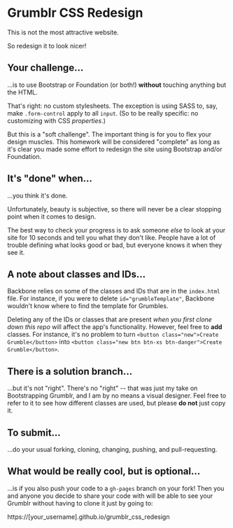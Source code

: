 # Grumblr CSS Redesign

This is not the most attractive website.

So redesign it to look nicer!

## Your challenge...

...is to use Bootstrap or Foundation (or both!) **without** touching anything but the HTML.

That's right: no custom stylesheets. The exception is using SASS to, say, make `.form-control` apply to all `input`. (So to be really specific: no customizing with CSS *properties*.)

But this is a "soft challenge". The important thing is for you to flex your design muscles. This homework will be considered "complete" as long as it's clear you made some effort to redesign the site using Bootstrap and/or Foundation.

## It's "done" when...

...you think it's done.

Unfortunately, beauty is subjective, so there will never be a clear stopping point when it comes to design.

The best way to check your progress is to ask someone *else* to look at your site for 10 seconds and tell you what they don't like. People have a lot of trouble defining what looks good or bad, but everyone knows it when they see it.

## A note about classes and IDs...

Backbone relies on some of the classes and IDs that are in the `index.html` file. For instance, if you were to delete `id="grumbleTemplate"`, Backbone wouldn't know where to find the template for Grumbles.

Deleting any of the IDs or classes that are present *when you first clone down this repo* will affect the app's functionality. However, feel free to **add** classes. For instance, it's no problem to turn `<button class="new">Create Grumble</button>` into `<button class="new btn btn-xs btn-danger">Create Grumble</button>`.

## There is a solution branch...

...but it's not "right". There's no "right" -- that was just my take on Bootstrapping Grumblr, and I am by no means a visual designer. Feel free to refer to it to see how different classes are used, but please **do not** just copy it.

## To submit...

...do your usual forking, cloning, changing, pushing, and pull-requesting.

## What would be really cool, but is optional...

...is if you also push your code to a `gh-pages` branch on your fork! Then you and anyone you decide to share your code with will be able to see your Grumblr without having to clone it just by going to:

https://[your_username].github.io/grumblr_css_redesign
